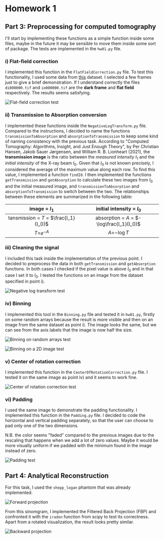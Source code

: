 # Homework 1

## Part 3: Preprocessing for computed tomography

I'll start by implementing these functions as a simple function inside some files, maybe in the future it may be sensible to move them inside some sort of package. The tests are implemented in the `hw01.py` file.

### i) Flat-field correction

I implemented this function in the `FlatFieldCorrection.py` file. To test this functionality, I used some data from [this](https://zenodo.org/record/2686726) dataset. I selected a few frames just to give a brief demonstration. If I understand correctly the files `di000000.tif` and `io000000.tif` are the **dark frame** and **flat field** respectively. The results seems satisfying.

![Flat-field correction test](flatFieldCorrection.png "Flat-field correction test")

### ii) Transmission to Absorption conversion

I implemented these functions inside the `NegativeLogTransform.py` file. Compared to the instructions, I decided to name the functions `transmissionToAbsorption` and `absorptionToTransmission` to keep some kind of naming consistency with the previous task. According to "Computed Tomography: Algorithms, Insight, and Just Enough Theory", by Per Christian Hansen, Jakob Sauer Jørgensen, and William R. B. Lionheart (2021), the **transmission image** is the ratio between the *measured intensity* $I_1$ and the *initial intensity* of the X-ray beam $I_0$. Given that $I_0$ is not known precisely, I considered the average of the maximum value along each row. To find this value, I implemented a function `findI0`. I then implemented the functions `getTransmission` and `getAbsorption` to calculate these two images from $I_0$ and the initial measured image, and `transmissionToAbsorption` and `absorptionToTransmission` to switch between the two. The relationships between these elements are summarized in the following table:

| image = $I_1$  |initial intensity = $I_0$   |
|:---: |:---: |
| tansmission = $T$ = $\frac{I_1}{I_0}$ | absorption = $A$ = $-\log\frac{I_1}{I_0}$  |
| $T$=$e^{-A}$  | $A$=$-\log{T}$   |

### iii) Cleaning the signal

I included this task inside the implementation of the previous point. I decided to preprocess the data in both `getTransmission` and `getAbsorption` functions. In both cases I checked if the pixel value is above $I_0$ and in that case I set it to $I_0$. I tested the functions on an image from the dataset specified in point i).

![Negative log transform test](negativeLogTransform.png "Negative log transform test")

### iv) Binning

I implemented this tool in the `Binning.py` file and tested it in `hw01.py`, firstly on some random arrays because the result is more visible and then on an image from the same dataset as point i). The image looks the same, but we can see from the axis labels that the image is now half the size.

![Binning on random arrays test](binningRandom.png "Binning on random arrays test")

![Binning on a 2D image test](binningImage.png "Binning on a 2D image test")

### v) Center of rotation correction

I implemented this function in the `CenterOfRotationCorrection.py` file. I tested it on the same image as point iv) and it seems to work fine.

![Center of rotation correction test](centerOfRotationCorrection.png "Center of rotation correction test")

### vi) Padding

I used the same image to demonstrate the padding functionality. I implemented this function in the `Padding.py` file. I decided to code the horizontal and vertical padding separately, so that the user can choose to pad only one of the two dimensions.

N.B. the color seems "faded" compared to the previous images due to the rescaling that happens when we add a lot of zero values. Maybe it would be more visually uniform if we padded with the minimum found in the image instead of zero.

![Padding test](padding.png "Padding test")

## Part 4: Analytical Reconstruction

For this task, I used the `shepp_logan` phantom that was already implemented. 

![Forward projection](forwardProjection.png "Forward projection")

From this sinomgram, I implemented the Filtered Back Projection (FBP) and confronted it with the `iradon` function from scipy to test its correctness. Apart from a rotated visualization, the result looks pretty similar.

![Backward projection](backProjection.png "Backward projection")